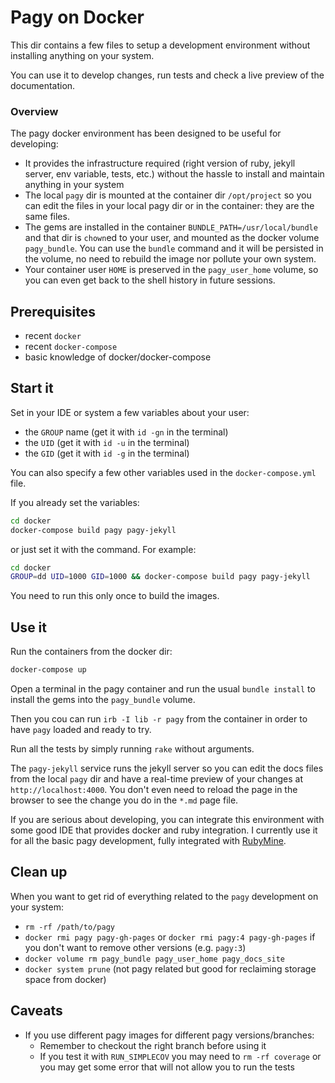 # Pagy on Docker

This dir contains a few files to setup a development environment without installing anything on your system.

You can use it to develop changes, run tests and check a live preview of the documentation.

### Overview

The pagy docker environment has been designed to be useful for developing:

- It provides the infrastructure required (right version of ruby, jekyll server, env variable, tests, etc.) without the hassle to install and maintain anything in your system
- The local `pagy` dir is mounted at the container dir `/opt/project` so you can edit the files in your local pagy dir or in the container: they are the same files.
- The gems are installed in the container `BUNDLE_PATH=/usr/local/bundle` and that dir is `chown`ed to your user, and mounted as the docker volume `pagy_bundle`. You can use the `bundle` command and it will be persisted in the volume, no need to rebuild the image nor pollute your own system.
- Your container user `HOME` is preserved in the `pagy_user_home` volume, so you can even get back to the shell history in future sessions.

## Prerequisites

- recent `docker`
- recent `docker-compose`
- basic knowledge of docker/docker-compose

## Start it

Set in your IDE or system a few variables about your user:

- the `GROUP` name (get it with `id -gn` in the terminal)
- the `UID` (get it with `id -u` in the terminal)
- the `GID` (get it with `id -g` in the terminal)

You can also specify a few other variables used in the `docker-compose.yml` file.

If you already set the variables:

```sh
cd docker
docker-compose build pagy pagy-jekyll
```

or just set it with the command. For example:

```sh
cd docker
GROUP=dd UID=1000 GID=1000 && docker-compose build pagy pagy-jekyll
```

You need to run this only once to build the images.

## Use it

Run the containers from the docker dir:

```sh
docker-compose up
```

Open a terminal in the pagy container and run the usual `bundle install` to install the gems into the `pagy_bundle` volume.

Then you cou can run `irb -I lib -r pagy` from the container in order to have `pagy` loaded and ready to try.

Run all the tests by simply running `rake` without arguments.

The `pagy-jekyll` service runs the jekyll server so you can edit the docs files from the local `pagy` dir and have a real-time preview of your changes at `http://localhost:4000`. You don't even need to reload the page in the browser to see the change you do in the `*.md` page file.

If you are serious about developing, you can integrate this environment with some good IDE that provides docker and ruby integration. I currently use it for all the basic pagy development, fully integrated with [RubyMine](https://www.jetbrains.com/ruby/?from=https%3A%2F%2Fgithub.com%2Fddnexus%2Fpagy).

## Clean up

When you want to get rid of everything related to the `pagy` development on your system:

- `rm -rf /path/to/pagy`
- `docker rmi pagy pagy-gh-pages` or `docker rmi pagy:4 pagy-gh-pages` if you don't want to remove other versions (e.g. `pagy:3`)
- `docker volume rm pagy_bundle pagy_user_home pagy_docs_site`
- `docker system prune` (not pagy related but good for reclaiming storage space from docker)

## Caveats

- If you use different pagy images for different pagy versions/branches:
  - Remember to checkout the right branch before using it
  - If you test it with `RUN_SIMPLECOV` you may need to `rm -rf coverage` or you may get some error that will not allow you to run the tests
